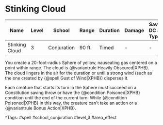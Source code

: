 # Stinking Cloud

| Name | Level | School | Range | Duration | Damage | Save DC & Type |
|------|-------|--------|-------|----------|--------|----------------|
| Stinking Cloud | 3 | Conjuration | 90 ft. | Timed | - | - |

You create a 20-foot-radius Sphere of yellow, nauseating gas centered on a point within range. The cloud is {@variantrule Heavily Obscured|XPHB}. The cloud lingers in the air for the duration or until a strong wind (such as the one created by {@spell Gust of Wind|XPHB}) disperses it.

Each creature that starts its turn in the Sphere must succeed on a Constitution saving throw or have the {@condition Poisoned|XPHB} condition until the end of the current turn. While {@condition Poisoned|XPHB} in this way, the creature can't take an action or a {@variantrule Bonus Action|XPHB}.

^Tags: #spell #school_conjuration #level_3 #area_effect